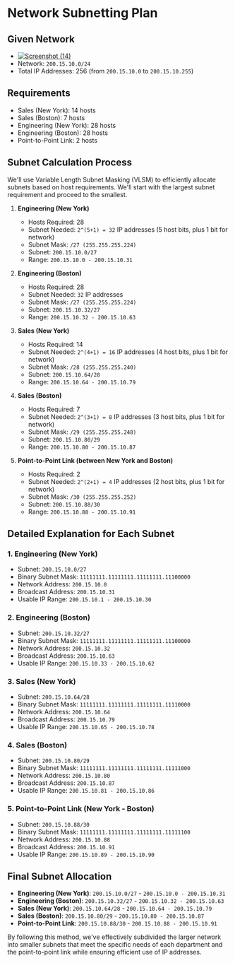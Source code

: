 # Network Subnetting Plan

## Given Network
-   [
![Screenshot (14)](https://github.com/Sakib-lite/DevOps_Notes/assets/77607002/f29b8185-f7dd-49ca-bab6-384ef421537c)
](url)
- Network: `200.15.10.0/24`
- Total IP Addresses: 256 (from `200.15.10.0` to `200.15.10.255`)

## Requirements
- Sales (New York): 14 hosts
- Sales (Boston): 7 hosts
- Engineering (New York): 28 hosts
- Engineering (Boston): 28 hosts
- Point-to-Point Link: 2 hosts

## Subnet Calculation Process
We'll use Variable Length Subnet Masking (VLSM) to efficiently allocate subnets based on host requirements. We'll start with the largest subnet requirement and proceed to the smallest.

1. **Engineering (New York)**
   - Hosts Required: 28
   - Subnet Needed: `2^(5+1) = 32` IP addresses (5 host bits, plus 1 bit for network)
   - Subnet Mask: `/27 (255.255.255.224)`
   - Subnet: `200.15.10.0/27`
   - Range: `200.15.10.0 - 200.15.10.31`

2. **Engineering (Boston)**
   - Hosts Required: 28
   - Subnet Needed: `32` IP addresses
   - Subnet Mask: `/27 (255.255.255.224)`
   - Subnet: `200.15.10.32/27`
   - Range: `200.15.10.32 - 200.15.10.63`

3. **Sales (New York)**
   - Hosts Required: 14
   - Subnet Needed: `2^(4+1) = 16` IP addresses (4 host bits, plus 1 bit for network)
   - Subnet Mask: `/28 (255.255.255.240)`
   - Subnet: `200.15.10.64/28`
   - Range: `200.15.10.64 - 200.15.10.79`

4. **Sales (Boston)**
   - Hosts Required: 7
   - Subnet Needed: `2^(3+1) = 8` IP addresses (3 host bits, plus 1 bit for network)
   - Subnet Mask: `/29 (255.255.255.248)`
   - Subnet: `200.15.10.80/29`
   - Range: `200.15.10.80 - 200.15.10.87`

5. **Point-to-Point Link (between New York and Boston)**
   - Hosts Required: 2
   - Subnet Needed: `2^(2+1) = 4` IP addresses (2 host bits, plus 1 bit for network)
   - Subnet Mask: `/30 (255.255.255.252)`
   - Subnet: `200.15.10.88/30`
   - Range: `200.15.10.88 - 200.15.10.91`

## Detailed Explanation for Each Subnet

### 1. Engineering (New York)
- Subnet: `200.15.10.0/27`
- Binary Subnet Mask: `11111111.11111111.11111111.11100000`
- Network Address: `200.15.10.0`
- Broadcast Address: `200.15.10.31`
- Usable IP Range: `200.15.10.1 - 200.15.10.30`

### 2. Engineering (Boston)
- Subnet: `200.15.10.32/27`
- Binary Subnet Mask: `11111111.11111111.11111111.11100000`
- Network Address: `200.15.10.32`
- Broadcast Address: `200.15.10.63`
- Usable IP Range: `200.15.10.33 - 200.15.10.62`

### 3. Sales (New York)
- Subnet: `200.15.10.64/28`
- Binary Subnet Mask: `11111111.11111111.11111111.11110000`
- Network Address: `200.15.10.64`
- Broadcast Address: `200.15.10.79`
- Usable IP Range: `200.15.10.65 - 200.15.10.78`

### 4. Sales (Boston)
- Subnet: `200.15.10.80/29`
- Binary Subnet Mask: `11111111.11111111.11111111.11111000`
- Network Address: `200.15.10.80`
- Broadcast Address: `200.15.10.87`
- Usable IP Range: `200.15.10.81 - 200.15.10.86`

### 5. Point-to-Point Link (New York - Boston)
- Subnet: `200.15.10.88/30`
- Binary Subnet Mask: `11111111.11111111.11111111.11111100`
- Network Address: `200.15.10.88`
- Broadcast Address: `200.15.10.91`
- Usable IP Range: `200.15.10.89 - 200.15.10.90`

## Final Subnet Allocation
- **Engineering (New York)**: `200.15.10.0/27` - `200.15.10.0 - 200.15.10.31`
- **Engineering (Boston)**: `200.15.10.32/27` - `200.15.10.32 - 200.15.10.63`
- **Sales (New York)**: `200.15.10.64/28` - `200.15.10.64 - 200.15.10.79`
- **Sales (Boston)**: `200.15.10.80/29` - `200.15.10.80 - 200.15.10.87`
- **Point-to-Point Link**: `200.15.10.88/30` - `200.15.10.88 - 200.15.10.91`

By following this method, we've effectively subdivided the larger network into smaller subnets that meet the specific needs of each department and the point-to-point link while ensuring efficient use of IP addresses.
